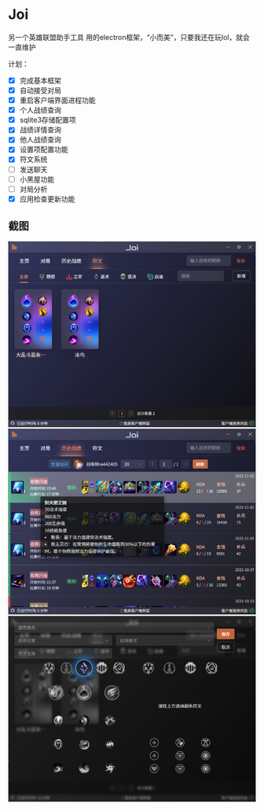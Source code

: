 # Joi

另一个英雄联盟助手工具
用的electron框架，“小而美”，只要我还在玩lol，就会一直维护

计划：

- [x] 完成基本框架
- [x] 自动接受对局
- [x] 重启客户端界面进程功能
- [x] 个人战绩查询
- [x] sqlite3存储配置项
- [x] 战绩详情查询
- [x] 他人战绩查询
- [x] 设置项配置功能
- [x] 符文系统
- [ ] 发送聊天
- [ ] 小黑屋功能
- [ ] 对局分析
- [x] 应用检查更新功能

## 截图

![Image](./screenshot/1699032210821.png)
![Image](./screenshot/1699032237668.png)
![Image](./screenshot/1699032266914.png)

